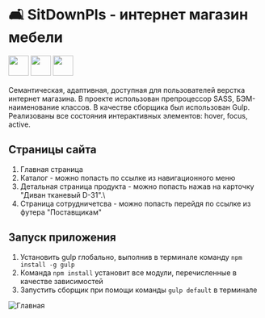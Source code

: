 # 🛋 SitDownPls - интернет магазин мебели
<div>
  <img widht="40" height="40" src="https://cdn.jsdelivr.net/gh/devicons/devicon/icons/html5/html5-plain-wordmark.svg" />
  <img widht="40" height="40" src="https://cdn.jsdelivr.net/gh/devicons/devicon/icons/sass/sass-original.svg" />
  <img widht="40" height="40" src="https://cdn.jsdelivr.net/gh/devicons/devicon/icons/gulp/gulp-plain.svg" />
</div><br>
Семантическая, адаптивная, доступная для пользователей верстка интернет магазина. В проекте использован препроцессор SASS, БЭМ-наименование классов. В качестве сборщика был использован Gulp. Реализованы все состояния интерактивных элементов: hover, focus, active.

## Страницы сайта
1. Главная страница
2. Каталог - можно попасть по ссылке из навигационного меню
3. Детальная страница продукта - можно попасть нажав на карточку "Диван тканевый D-31".\
4. Страница сотрудничетсва - можно попасть перейдя по ссылке из футера "Поставщикам"

## Запуск приложения
1. Установить gulp глобально, выполнив в терминале команду `npm install -g gulp`
2. Команда `npm install` установит все модули, перечисленные в качестве зависимостей
3. Запустить сборщик при помощи команды `gulp default` в терминале

![Главная](https://github.com/DocAna00/SitDownPls-website/assets/103950286/680045ad-0266-44d9-bca3-858d80387ef1)
